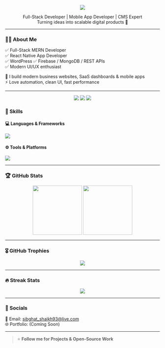 <p align="center">
<img src="https://readme-typing-svg.herokuapp.com?font=Fira+Code&weight=600&size=28&duration=2800&pause=1000&color=4DB8FF&center=true&vCenter=true&width=600&lines=👋+Hey%2C+I'm+Sibghat+Shaikh;Full-Stack+MERN+Developer;React+Native+App+Developer;WordPress+%26+CMS+Expert" />
</p>

<p align="center">
Full-Stack Developer | Mobile App Developer | CMS Expert
<br/>
Turning ideas into scalable digital products 🚀
</p>

---

### 🧑‍💻 About Me  
✅ Full-Stack MERN Developer  
✅ React Native App Developer  
✅ WordPress 
✅ Firebase / MongoDB / REST APIs  
✅ Modern UI/UX enthusiast  

💼 I build modern business websites, SaaS dashboards & mobile apps  
⚡ Love automation, clean UI, fast performance  

---


<p align="center">
<a href="#"><img src="https://img.shields.io/badge/MERN-DEVELOPER-green?style=for-the-badge"></a>
<a href="#"><img src="https://img.shields.io/badge/REACT-NATIVE-blue?style=for-the-badge"></a>
<a href="#"><img src="https://img.shields.io/badge/CMS%20Expert-WordPress-black?style=for-the-badge"></a>
</p>



### 🚀 Skills

#### 💻 Languages & Frameworks
<img src="https://skillicons.dev/icons?i=js,ts,react,next,node,express,mongo,firebase,html,css,tailwind,bootstrap,wordpress" />

#### ⚙️ Tools & Platforms
<img src="https://skillicons.dev/icons?i=git,github,vscode,figma,vercel,linux,postman" />

---

### 🏆 GitHub Stats

<p align="center">
<img src="https://github-readme-stats.vercel.app/api?username=Sibghat001&show_icons=true&theme=tokyonight" height="160"/>
<img src="https://github-readme-stats.vercel.app/api/top-langs/?username=Sibghat001&layout=compact&theme=tokyonight" height="160"/>
</p>

---

### 🎖️ GitHub Trophies
<p align="center">
<img src="https://github-profile-trophy.vercel.app/?username=Sibghat001&theme=onedark&no-frame=true&margin-w=5" />
</p>

---

### 🔥 Streak Stats
<p align="center">
<img src="https://github-readme-streak-stats.herokuapp.com/?user=Sibghat001&theme=tokyonight" />
</p>

---

### 💬 Socials  
📧 Email: sibghat_shaikh93@live.com  
🌐 Portfolio: (Coming Soon)  
 

---

> ⭐ **Follow me for Projects & Open-Source Work**
